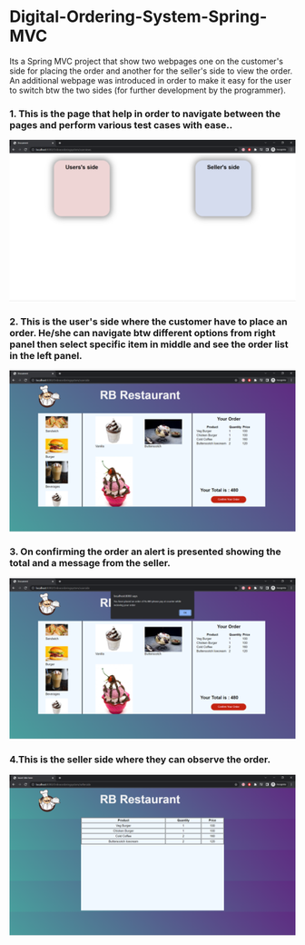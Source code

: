 # Digital-Ordering-System-Spring-MVC
Its a Spring MVC project that show two webpages one on the customer's side for placing the order and another for the seller's side to view the order. An additional webpage was introduced in order to make it easy for the user to switch btw the two sides (for further development by the programmer).

### 1. This is the page that help in order to navigate between the pages and perform various test cases with ease..
![](images/index.png)


### 2. This is the user's side where the customer have to place an order. He/she can navigate btw different options from right panel then select specific item in middle and see the order list in the left panel.
![](images/user'sside.png)


### 3. On confirming the order an alert is presented showing the total and a message from the seller.
![](images/orderconfirm.png)


### 4.This is the seller side where they can observe the order.
![](images/seller'sside.png)
